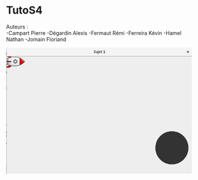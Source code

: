 # TutoS4

Auteurs : 
<br>-Campart  Pierre
-Dégardin Alexis
-Fermaut  Rémi
-Ferreira Kévin
-Hamel    Nathan
-Jomain   Floriand

![alt text](https://github.com/floriandjomain/TutoS4/blob/master/ImageExec.png)

